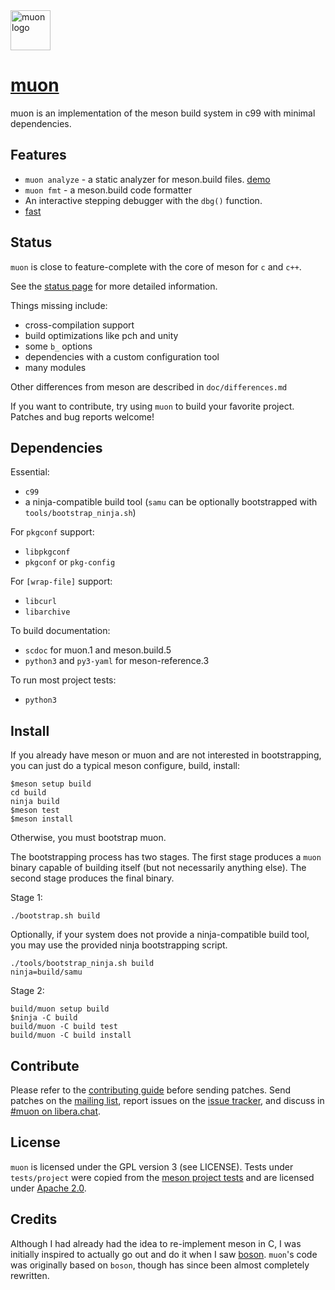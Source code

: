 <!--
SPDX-FileCopyrightText: Stone Tickle <lattis@mochiro.moe>
SPDX-FileCopyrightText: Simon Zeni <simon@bl4ckb0ne.ca>
SPDX-FileCopyrightText: Andrea Pappacoda <andrea@pappacoda.it>
SPDX-License-Identifier: GPL-3.0-only
-->

<img src="https://muon.build/muon_logo.svg" alt="muon logo" height=64 />

# [muon]

muon is an implementation of the meson build system in c99 with minimal
dependencies.

## Features

- `muon analyze` - a static analyzer for meson.build files.  [demo]
- `muon fmt` - a meson.build code formatter
- An interactive stepping debugger with the `dbg()` function.
- [fast]

## Status

`muon` is close to feature-complete with the core of meson for `c` and `c++`.

See the [status page] for more detailed information.

Things missing include:

- cross-compilation support
- build optimizations like pch and unity
- some `b_` options
- dependencies with a custom configuration tool
- many modules

Other differences from meson are described in `doc/differences.md`

If you want to contribute, try using `muon` to build your favorite project.
Patches and bug reports welcome!

## Dependencies

Essential:

- `c99`
- a ninja-compatible build tool (`samu` can be optionally bootstrapped with
  `tools/bootstrap_ninja.sh`)

For `pkgconf` support:

- `libpkgconf`
- `pkgconf` or `pkg-config`

For `[wrap-file]` support:

- `libcurl`
- `libarchive`

To build documentation:

- `scdoc` for muon.1 and meson.build.5
- `python3` and `py3-yaml` for meson-reference.3

To run most project tests:

- `python3`

## Install

If you already have meson or muon and are not interested in bootstrapping, you
can just do a typical meson configure, build, install:

```
$meson setup build
cd build
ninja build
$meson test
$meson install
```

Otherwise, you must bootstrap muon.

The bootstrapping process has two stages.  The first stage produces a `muon`
binary capable of building itself (but not necessarily anything else). The
second stage produces the final binary.

Stage 1:

```
./bootstrap.sh build
```

Optionally, if your system does not provide a ninja-compatible build tool, you
may use the provided ninja bootstrapping script.

```
./tools/bootstrap_ninja.sh build
ninja=build/samu
```

Stage 2:

```
build/muon setup build
$ninja -C build
build/muon -C build test
build/muon -C build install
```

## Contribute

Please refer to the [contributing guide] before sending patches.  Send patches
on the [mailing list], report issues on the [issue tracker], and discuss in
[#muon on libera.chat].

## License

`muon` is licensed under the GPL version 3 (see LICENSE).  Tests under
`tests/project` were copied from the [meson project tests] and are licensed
under [Apache 2.0].

## Credits

Although I had already had the idea to re-implement meson in C, I was initially
inspired to actually go out and do it when I saw [boson].  `muon`'s code was
originally based on `boson`, though has since been almost completely rewritten.

[muon]: https://muon.build
[samurai]: https://github.com/michaelforney/samurai
[contributing guide]: https://git.sr.ht/~lattis/muon/tree/master/item/doc/contributing.md
[mailing list]: https://lists.sr.ht/~lattis/muon/
[issue tracker]: https://todo.sr.ht/~lattis/muon/
[#muon on libera.chat]: ircs://irc.libera.chat/#muon
[meson project tests]: https://github.com/mesonbuild/meson/tree/master/test%20cases
[Apache 2.0]: https://www.apache.org/licenses/LICENSE-2.0.txt
[boson]: https://sr.ht/~bl4ckb0ne/boson/
[status page]: https://muon.build/releases/edge/docs/status.html
[Fast]: https://github.com/annacrombie/meson-raytracer#performance
[demo]: https://play.muon.build
